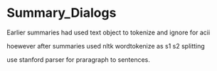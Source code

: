 Summary_Dialogs
===============

Earlier summaries had used text object to tokenize 
and ignore for acii

hoewever after summaries used nltk wordtokenize as s1 s2 splitting

use stanford parser for praragraph to sentences.
